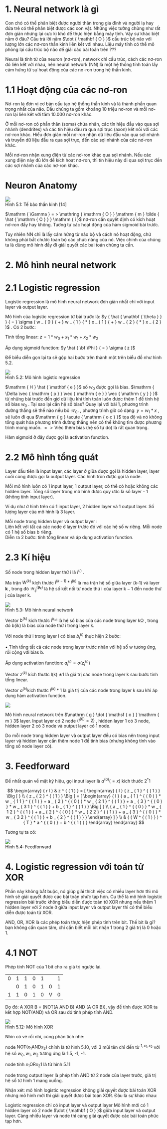 

# 1. Neural network là gì

Con chó có thể phân biệt được người thân trong gia đình và người lạ hay đứa trẻ có thể phân biệt được các con vật. Những việc tưởng chừng như rất đơn giản nhưng lại cực kì khó để thực hiện bằng máy tính. Vậy sự khác biệt nằm ở đâu? Câu trả lời nằm $\dot { \mathbf { O } }$ cấu trúc bộ não với lượng lớn các nơ-ron thần kinh liên kết với nhau. Liệu máy tính có thể mô phỏng lại cấu trúc bộ não để giải các bài toán trên ???

Neural là tính từ của neuron (nơ-ron), network chỉ cấu trúc, cách các nơ-ron đó liên kết với nhau, nên neural network (NN) là một hệ thống tính toán lấy cảm hứng từ sự hoạt động của các nơ-ron trong hệ thần kinh.

# 1.1 Hoạt động của các nơ-ron

Nơ-ron là đơn vị cơ bản cấu tạo hệ thống thần kinh và là thành phần quan trọng nhất của não. Đầu chúng ta gồm khoảng 10 triệu nơ-ron và mỗi nơ-ron lại liên kết với tầm 10.000 nơ-ron khác.

Ở mỗi nơ-ron có phần thân (soma) chứa nhân, các tín hiệu đầu vào qua sợi nhánh (dendrites) và các tín hiệu đầu ra qua sợi trục (axon) kết nối với các nơ-ron khác. Hiểu đơn giản mỗi nơ-ron nhận dữ liệu đầu vào qua sợi nhánh và truyền dữ liệu đầu ra qua sợi trục, đến các sợi nhánh của các nơ-ron khác.

Mỗi nơ-ron nhận xung điện từ các nơ-ron khác qua sợi nhánh. Nếu các xung điện này đủ lớn để kích hoạt nơ-ron, thì tín hiệu này đi qua sợi trục đến các sợi nhánh của các nơ-ron khác.

# Neuron Anatomy

![](images/image1.jpg)  
Hình 5.1: Tế bào thần kinh [14]

$\mathrm { \Gamma } = > \mathring { \mathrm { O } } \mathrm { m } \tilde { \hat { \mathrm { O } } } \mathrm { i }$ nơ-ron cần quyết định có kích hoạt nơ-ron đấy hay không. Tương tự các hoạt động của hàm sigmoid bài trước.

Tuy nhiên NN chỉ là lấy cảm hứng từ não bộ và cách nó hoạt động, chứ không phải bắt chước toàn bộ các chức năng của nó. Việc chính của chúng ta là dùng mô hình đấy đi giải quyết các bài toán chúng ta cần.

# 2. Mô hình neural network

# 2.1 Logistic regression

Logistic regression là mô hình neural network đơn giản nhất chỉ với input layer và output layer.

Mô hình của logistic regression từ bài trước là: $y { \hat { \mathbf { \theta } } } { = } \sigma ( w _ { 0 } { + } w _ { 1 } { * } x _ { 1 } { + } w _ { 2 } { * } x _ { 2 } )$ . Có 2 bước:

Tính tổng linear: $z = 1 * w _ { 0 } + x _ { 1 } * w _ { 1 } + x _ { 2 } * w _ { 2 }$

Áp dụng sigmoid function: $y \hat { \bf \Phi } { = } \sigma ( z )$

Để biểu diễn gọn lại ta sẽ gộp hai bước trên thành một trên biểu đồ như hình 5.2.

![](images/image2.jpg)  
Hình 5.2: Mô hình logistic regression

$\mathrm { H } \hat { \mathbf { e } }$ số $w _ { 0 }$ được gọi là bias. $\mathrm { \Delta \vec { \mathrm { p } } \vec { \mathrm { e } } \vec { \mathrm { y } } }$ từ những bài trước đến giờ dữ liệu khi tính toán luôn được thêm 1 để tính hệ số bias $w _ { 0 }$ . Tại sao lại cần hệ số bias? Quay lại với bài 1, phương trình đường thẳng sẽ thế nào nếu bỏ $\mathcal { W } _ { 0 } .$ , phương trình giờ có dạng: $y = w _ { 1 } { * } x$ , sẽ luôn đi qua $\mathrm { g } \acute { \mathrm { o c } }$ tọa độ và nó không tổng quát hóa phương trình đường thẳng nên có thể không tìm được phương trình mong muốn. $\mathrm { = > V i \hat { e } c }$ thêm bias (hệ số tự do) là rất quan trọng.

Hàm sigmoid ở đây được gọi là activation function.

# 2.2 Mô hình tổng quát

Layer đầu tiên là input layer, các layer ở giữa được gọi là hidden layer, layer cuối cùng được gọi là output layer. Các hình tròn được gọi là node.

Mỗi mô hình luôn có 1 input layer, 1 output layer, có thể có hoặc không các hidden layer. Tổng số layer trong mô hình được quy ước là số layer - 1 (không tính input layer).

Ví dụ như ở hình trên có 1 input layer, 2 hidden layer và 1 output layer. Số lượng layer của mô hình là 3 layer.

Mỗi node trong hidden layer và output layer :   
Liên kết với tất cả các node ở layer trước đó với các hệ số w riêng. Mỗi node có 1 hệ số bias b riêng.   
Diễn ra 2 bước: tính tổng linear và áp dụng activation function.

# 2.3 Kí hiệu

Số node trong hidden layer thứ i là $l ^ { ( i ) }$ .

Ma trận $W ^ { ( k ) }$ kích thước $l ^ { ( k - 1 ) } * l ^ { ( k ) }$ là ma trận hệ số giữa layer (k-1) và layer $\mathbf { k }$ , trong đó $\mathcal { W } _ { i j } ^ { ( \boldsymbol { \mathbf { \rho } } _ { k } ) }$ là hệ số kết nối từ node thứ i của layer $\mathrm { k } { - } 1$ đến node thứ j của layer k.

![](images/image3.jpg)  
Hình 5.3: Mô hình neural network

Vector $b ^ { ( k ) }$ kích thước $l ^ { k _ { * 1 } }$ là hệ số bias của các node trong layer $\mathrm { k \Omega }$ , trong đó b(ik) là bias của node thứ i trong layer k.

Với node thứ i trong layer l có bias $b _ { i } ^ { ( l ) }$ thực hiện 2 bước:

• Tính tổng tất cả các node trong layer trước nhân với hệ số w tương ứng, rồi cộng với bias b.

Áp dụng activation function: $a _ { i } ^ { ( l ) } { = } \sigma ( z _ { i } ^ { ( l ) } )$

Vector $z ^ { ( k ) }$ kích thước l(k) ∗1 là giá trị các node trong layer k sau bước tính tổng linear.



Vector $a ^ { ( k ) } \mathrm { k i c h }$ thước $l ^ { ( k ) } * 1$ là giá trị của các node trong layer k sau khi áp dụng hàm activation function.

![](images/image4.jpg)

Mô hình neural network trên $\mathrm { g } \dot { \mathsf { o } } \mathrm { m } 3$ layer. Input layer có 2 node $( l ^ { ( 0 ) } { = } 2 )$ , hidden layer 1 có 3 node, hidden layer 2 có 3 node và output layer có 1 node.

Do mỗi node trong hidden layer và output layer đều có bias nên trong input layer và hidden layer cần thêm node 1 để tính bias (nhưng không tính vào tổng số node layer có).

# 3. Feedforward

Để nhất quán về mặt ký hiệu, gọi input layer là $a ^ { \scriptscriptstyle ( 0 ) } ( = x )$ kích thước $2 ^ { * } 1$

$$
\begin{array} { r l } &  z ^ { ( 1 ) } = [ \begin{array} { l } { z _ { 1 } ^ { ( 1 ) } \Big [ } \\ { z _ { 2 } ^ { ( 1 ) } \Big ] = [ \begin{array} { l } { a _ { 1 } ^ { ( 0 ) } * w _ { 1 1 } ^ { ( 1 ) } + a _ { 2 } ^ { ( 0 ) } * w _ { 2 1 } ^ { ( 1 ) } + a _ { 3 } ^ { ( 0 ) } * w _ { 3 1 } ^ { ( 1 ) } + b _ { 1 } ^ { ( 1 ) } \Big ] } \\ { a _ { 1 } ^ { ( 0 ) } * w _ { 1 2 } ^ { ( 1 ) } + a _ { 2 } ^ { ( 0 ) } * w _ { 2 2 } ^ { ( 1 ) } + a _ { 3 } ^ { ( 0 ) } * w _ { 3 2 } ^ { ( 1 ) } + b _ { 2 } ^ { ( 1 ) } } \end{array} ] } \\ & { ( W ^ { ( 1 ) } ) ^ { T } * a ^ { ( 0 ) } + b ^ { ( 1 ) } } \end{array} \end{array}
$$

Tương tự ta có:

![](images/image5.jpg)  
Hình 5.4: Feedforward

# 4. Logistic regression với toán tử XOR

Phần này không bắt buộc, nó giúp giải thích việc có nhiều layer hơn thì mô hình sẽ giải quyết được các bài toán phức tạp hơn. Cụ thể là mô hình logistic regression bài trước không biểu diễn được toán tử XOR nhưng nếu thêm 1 hidden layer với 2 node ở giữa input layer và output layer thì có thể biểu diễn được toán tử XOR.

AND, OR, XOR là các phép toán thực hiện phép tính trên bit. Thế bit là gì? bạn không cần quan tâm, chỉ cần biết mỗi bit nhận 1 trong 2 giá trị là 0 hoặc 1.

# 4.1 NOT

Phép tính NOT của 1 bit cho ra giá trị ngược lại.





<table><tr><td rowspan=1 colspan=1>0</td><td rowspan=1 colspan=1>1</td><td rowspan=1 colspan=1>1</td><td rowspan=1 colspan=1>0</td><td rowspan=1 colspan=1>1</td><td rowspan=1 colspan=1></td><td rowspan=1 colspan=1>1</td></tr><tr><td rowspan=1 colspan=1></td><td rowspan=1 colspan=1>0</td><td rowspan=1 colspan=1>1</td><td rowspan=1 colspan=1>0</td><td rowspan=1 colspan=1>1</td><td rowspan=1 colspan=1>0</td><td rowspan=1 colspan=1>1</td></tr><tr><td rowspan=1 colspan=1>1</td><td rowspan=1 colspan=1>1</td><td rowspan=1 colspan=1>0</td><td rowspan=1 colspan=1>1</td><td rowspan=1 colspan=1>0</td><td rowspan=1 colspan=1>V</td><td rowspan=1 colspan=1>0</td></tr></table>

Do đó: A XOR B = (NOT(A AND B) AND (A OR B)), vậy để tính được XOR ta kết hợp NOT(AND) và OR sau đó tính phép tính AND.

![](images/image6.jpg)  
Hình 5.12: Mô hình XOR

Nhìn có vẻ rối nhỉ, cùng phân tích nhé:

node $\mathrm { N O T } ( x _ { 1 } \mathrm { A N D } x _ { 2 } )$ chính là từ hình 5.10, với 3 mũi tên chỉ đến từ $^ { 1 , x _ { 1 } , x _ { 2 } }$ với hệ số $w _ { 0 } , w _ { 1 } , w _ { 2 }$ tương ứng là 1.5, -1, -1.

node tính $x _ { 1 } \mathrm { O R } x _ { 2 } \mathrm { 1 }$ là từ hình 5.11

node trong output layer là phép tính AND từ 2 node của layer trước, giá trị hệ số từ hình 1 mang xuống.

Nhận xét: mô hình logistic regression không giải quyết được bài toán XOR nhưng mô hình mới thì giải quyết được bài toán XOR. Đâu là sự khác nhau:

Logistic regression chỉ có input layer và output layer Mô hình mới có 1 hidden layer có 2 node $\dot { \mathbf { O } }$ giữa input layer và output layer. Càng nhiều layer và node thì càng giải quyết được các bài toán phức tạp hơn.